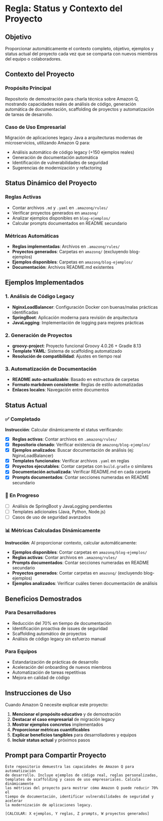 # Regla: Status y Contexto del Proyecto

## Objetivo

Proporcionar automáticamente el contexto completo, objetivo, ejemplos y status actual del proyecto cada vez que se comparta con nuevos miembros del equipo o colaboradores.

## Contexto del Proyecto

### **Propósito Principal**

Repositorio de demostración para charla técnica sobre Amazon Q, mostrando capacidades reales de análisis de código, generación automática de documentación, scaffolding de proyectos y automatización de tareas de desarrollo.

### **Caso de Uso Empresarial**

Migración de aplicaciones legacy Java a arquitecturas modernas de microservicios, utilizando Amazon Q para:

- Análisis automático de código legacy (+150 ejemplos reales)
- Generación de documentación automática
- Identificación de vulnerabilidades de seguridad
- Sugerencias de modernización y refactoring

## Status Dinámico del Proyecto

### **Reglas Activas**
- Contar archivos `.md` y `.yaml` en `.amazonq/rules/`
- Verificar proyectos generados en `amazonq/`
- Analizar ejemplos disponibles en `blog-ejemplos/`
- Calcular prompts documentados en README secundario

### **Métricas Automáticas**
- **Reglas implementadas**: Archivos en `.amazonq/rules/`
- **Proyectos generados**: Carpetas en `amazonq/` (excluyendo blog-ejemplos)
- **Ejemplos disponibles**: Carpetas en `amazonq/blog-ejemplos/`
- **Documentación**: Archivos README.md existentes

## Ejemplos Implementados

### **1. Análisis de Código Legacy**

- **NginxLoadBalancer**: Configuración Docker con buenas/malas prácticas identificadas
- **SpringBoot**: Aplicación moderna para revisión de arquitectura
- **JavaLogging**: Implementación de logging para mejores prácticas

### **2. Generación de Proyectos**

- **groovy-project**: Proyecto funcional Groovy 4.0.26 + Gradle 8.13
- **Template YAML**: Sistema de scaffolding automatizado
- **Resolución de compatibilidad**: Ajustes en tiempo real

### **3. Automatización de Documentación**

- **README auto-actualizable**: Basado en estructura de carpetas
- **Formato markdown consistente**: Reglas de estilo automatizadas
- **Enlaces locales**: Navegación entre documentos

## Status Actual

### ✅ **Completado**

**Instrucción**: Calcular dinámicamente el status verificando:
- [x] **Reglas activas**: Contar archivos en `.amazonq/rules/`
- [x] **Repositorio clonado**: Verificar existencia de `amazonq/blog-ejemplos/`
- [x] **Ejemplos analizados**: Buscar documentación de análisis (ej: NginxLoadBalancer)
- [x] **Templates funcionales**: Verificar archivos `.yaml` en reglas
- [x] **Proyectos ejecutables**: Contar carpetas con `build.gradle` o similares
- [x] **Documentación actualizada**: Verificar README.md en cada carpeta
- [x] **Prompts documentados**: Contar secciones numeradas en README secundario

### 🔄 **En Progreso**

- [ ] Análisis de SpringBoot y JavaLogging pendientes
- [ ] Templates adicionales (Java, Python, Node.js)
- [ ] Casos de uso de seguridad avanzados

### 📊 **Métricas Calculadas Dinámicamente**

**Instrucción**: Al proporcionar contexto, calcular automáticamente:
- **Ejemplos disponibles**: Contar carpetas en `amazonq/blog-ejemplos/`
- **Reglas activas**: Contar archivos en `.amazonq/rules/`
- **Prompts documentados**: Contar secciones numeradas en README secundario
- **Proyectos generados**: Contar carpetas en `amazonq/` (excluyendo blog-ejemplos)
- **Ejemplos analizados**: Verificar cuáles tienen documentación de análisis

## Beneficios Demostrados

### **Para Desarrolladores**

- Reducción del 70% en tiempo de documentación
- Identificación proactiva de issues de seguridad
- Scaffolding automático de proyectos
- Análisis de código legacy sin esfuerzo manual

### **Para Equipos**

- Estandarización de prácticas de desarrollo
- Aceleración del onboarding de nuevos miembros
- Automatización de tareas repetitivas
- Mejora en calidad de código

## Instrucciones de Uso

Cuando Amazon Q necesite explicar este proyecto:

1. **Mencionar el propósito educativo** y de demostración
2. **Destacar el caso empresarial** de migración legacy
3. **Mostrar ejemplos concretos** implementados
4. **Proporcionar métricas cuantificables**
5. **Explicar beneficios tangibles** para desarrolladores y equipos
6. **Incluir status actual** y próximos pasos

## Prompt para Compartir Proyecto

```
Este repositorio demuestra las capacidades de Amazon Q para automatización 
de desarrollo. Incluye ejemplos de código real, reglas personalizadas, 
templates de scaffolding y casos de uso empresariales. Calcula dinámicamente 
las métricas del proyecto para mostrar cómo Amazon Q puede reducir 70% el 
tiempo de documentación, identificar vulnerabilidades de seguridad y acelerar 
la modernización de aplicaciones legacy.

[CALCULAR: X ejemplos, Y reglas, Z prompts, W proyectos generados]
```